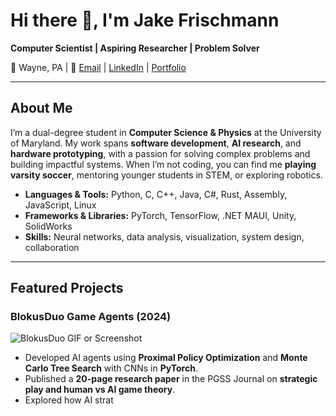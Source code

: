 # Hi there 👋, I'm Jake Frischmann  
**Computer Scientist | Aspiring Researcher | Problem Solver**  

📍 Wayne, PA | 📧 [Email](mailto:JJFrisch@outlook.com) | [LinkedIn](#) | [Portfolio](#)

---

## About Me
I’m a dual-degree student in **Computer Science & Physics** at the University of Maryland. My work spans **software development**, **AI research**, and **hardware prototyping**, with a passion for solving complex problems and building impactful systems. When I’m not coding, you can find me **playing varsity soccer**, mentoring younger students in STEM, or exploring robotics.  

- **Languages & Tools:** Python, C, C++, Java, C#, Rust, Assembly, JavaScript, Linux  
- **Frameworks & Libraries:** PyTorch, TensorFlow, .NET MAUI, Unity, SolidWorks  
- **Skills:** Neural networks, data analysis, visualization, system design, collaboration  

---

## Featured Projects

### **BlokusDuo Game Agents** (2024)  
![BlokusDuo GIF or Screenshot](link-to-gif-or-image)  
- Developed AI agents using **Proximal Policy Optimization** and **Monte Carlo Tree Search** with CNNs in **PyTorch**.  
- Published a **20-page research paper** in the PGSS Journal on **strategic play and human vs AI game theory**.  
- Explored how AI strat
